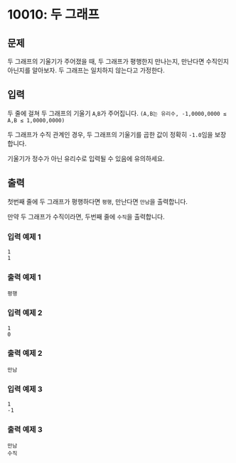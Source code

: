 # 10010: 두 그래프

## 문제

두 그래프의 기울기가 주어졌을 때, 두 그래프가 평행한지 만나는지, 만난다면 수직인지 아닌지를 알아보자. 두 그래프는 일치하지 않는다고 가정한다.

## 입력
두 줄에 걸쳐 두 그래프의 기울기 `A`,`B`가 주어집니다. `(A,B는 유리수, -1,0000,0000 ≤ A,B ≤ 1,0000,0000)`

두 그래프가 수직 관계인 경우, 두 그래프의 기울기를 곱한 값이 정확히 `-1.0`임을 보장합니다.

기울기가 정수가 아닌 유리수로 입력될 수 있음에 유의하세요.

## 출력
첫번째 줄에 두 그래프가 평행하다면 `평행`, 만난다면 `만남`을 출력합니다.

만약 두 그래프가 수직이라면, 두번째 줄에 `수직`을 출력합니다.

### 입력 예제 1
```
1
1
```

### 출력 예제 1
```
평행
```

### 입력 예제 2
```
1
0
```

### 출력 예제 2
```
만남
```

### 입력 예제 3
```
1
-1
```

### 출력 예제 3
```
만남
수직
```
